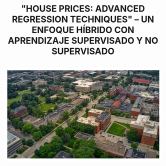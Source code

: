 <div align="center">

# "HOUSE PRICES: ADVANCED REGRESSION TECHNIQUES" – UN ENFOQUE HÍBRIDO CON APRENDIZAJE SUPERVISADO Y NO SUPERVISADO

</div>

<br>
<div align="center">

  <img src="https://github.com/OscarDomPer/houses/blob/main/imaxes/0.png">
  
</div>

<br>
